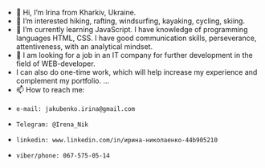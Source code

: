- 👋 Hi, I’m Irina from Kharkiv, Ukraine.
- 👀 I’m interested hiking, rafting, windsurfing, kayaking, cycling, skiing.
- 🌱 I’m currently learning JavaScript. I have knowledge of programming languages HTML, CSS.
      I have good communication skills, perseverance, attentiveness, with an analytical mindset.
- 💞️ I am looking for a job in an IT company for further development in the field of WEB-developer. 
-    I can also do one-time work, which will help increase my experience and complement my portfolio. ...
- 📫 How to reach me: 
-     e-mail: jakubenko.irina@gmail.com
-     Telegram: @Irena_Nik
-     linkedin: www.linkedin.com/in/ирина-николаенко-44b905210
-     viber/phone: 067-575-05-14
<!---
NikolaienkoIrina/NikolaienkoIrina is a ✨ special ✨ repository because its `README.md` (this file) appears on your GitHub profile.
You can click the Preview link to take a look at your changes.
--->
